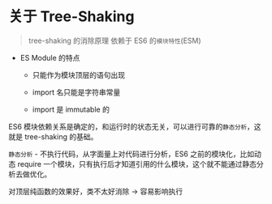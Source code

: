 # 关于 Tree-Shaking

> tree-shaking 的消除原理 依赖于 ES6 的`模块特性`(ESM)

- ES Module 的特点

  - 只能作为模块顶层的语句出现

  - import 名只能是字符串常量

  - import 是 immutable 的

ES6 模块依赖关系是确定的，和运行时的状态无关，可以进行可靠的`静态分析`，这就是 tree-shaking 的基础。

`静态分析` - 不执行代码，从字面量上对代码进行分析，ES6 之前的模块化，比如动态 require 一个模块，只有执行后才知道引用的什么模块，这个就不能通过静态分析去做优化。

对顶层纯函数的效果好，类不太好消除 -> 容易影响执行
